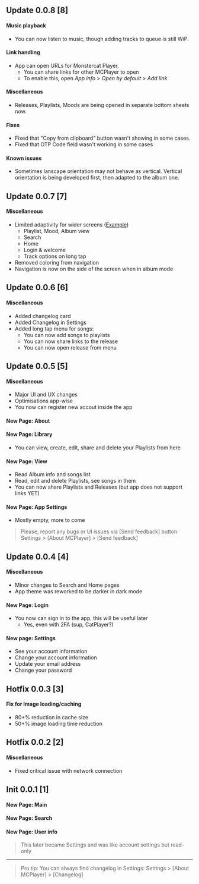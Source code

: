 ## Update 0.0.8 [8]
#### Music playback
 - You can now listen to music, though adding tracks to queue is still WiP.
#### Link handling
 - App can open URLs for Monstercat Player.
   - You can share links for other MCPlayer to open
   - To enable this, open *App info* > *Open by default* > *Add link*
#### Miscellaneous
 - Releases, Playlists, Moods are being opened in separate bottom sheets now.
#### Fixes
 - Fixed that "Copy from clipboard" button wasn't showing in some cases.
 - Fixed that OTP Code field wasn't working in some cases
#### Known issues
 - Sometimes lanscape orientation may not behave as vertical. Vertical orientation is being developed first, then adapted to the album one. 

## Update 0.0.7 [7]
#### Miscellaneous
 - Limited adaptivity for wider screens
   ([Example](https://youtu.be/wm6-9Ss0-8M))
   - Playlist, Mood, Album view
   - Search
   - Home
   - Login & welcome
   - Track options on long tap
 - Removed coloring from navigation
 - Navigation is now on the side of the screen when in album mode

## Update 0.0.6 [6]
#### Miscellaneous
 - Added changelog card
 - Added Changelog in Settings
 - Added long tap menu for songs:
   - You can now add songs to playlists
   - You can now share links to the release
   - You can now open release from menu

## Update 0.0.5 [5]
#### Miscellaneous
 - Major UI and UX changes
 - Optimisations app-wise
 - You now can register new accout inside the app
#### New Page: About
#### New Page: Library
- You can view, create, edit, share and delete your Playlists from here
#### New Page: View
 - Read Album info and songs list
 - Read, edit and delete Playlists, see songs in them
 - You can now share Playlists and Releases (but app does not support links YET)
#### New Page: App Settings
 - Mostly empty, more to come
> Please, report any bugs or UI issues via [Send feedback] button:
Settings > [About MCPlayer] > [Send feedback]

## Update 0.0.4 [4]
#### Miscellaneous
- Minor changes to Search and Home pages
- App theme was reworked to be darker in dark mode
#### New Page: Login
- You now can sign in to the app, this will be useful later
  - Yes, even with 2FA (sup, CatPlayer?)
#### New page: Settings
 - See your account information
 - Change your account information
 - Update your email address
 - Change your password

## Hotfix 0.0.3 [3]
#### Fix for Image loading/caching
- 80+% reduction in cache size
- 50+% image loading time reduction

## Hotfix 0.0.2 [2]
#### Miscellaneous
 - Fixed critical issue with network connection

## Init 0.0.1 [1]
#### New Page: Main

#### New Page: Search

#### New Page: User info

> This later became Settings and was like account settings but read-only

---

> Pro tip: You can always find changelog in Settings:
> Settings > [About MCPlayer] > [Changelog]


